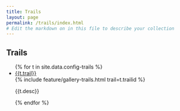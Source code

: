```yaml
---
title: Trails
layout: page
permalink: /trails/index.html
# Edit the markdown on in this file to describe your collection
---
```


## Trails 

<ul>
{% for t in site.data.config-trails %}<li><a href="{{t.trailid}}.html?id={{t.objectid}}" class="h2 text-dark">{{t.trail}}</a> <br/>
{% include feature/gallery-trails.html trail=t.trailid %}
<p>{{t.desc}}
</p></li>{% endfor %}
</ul>
